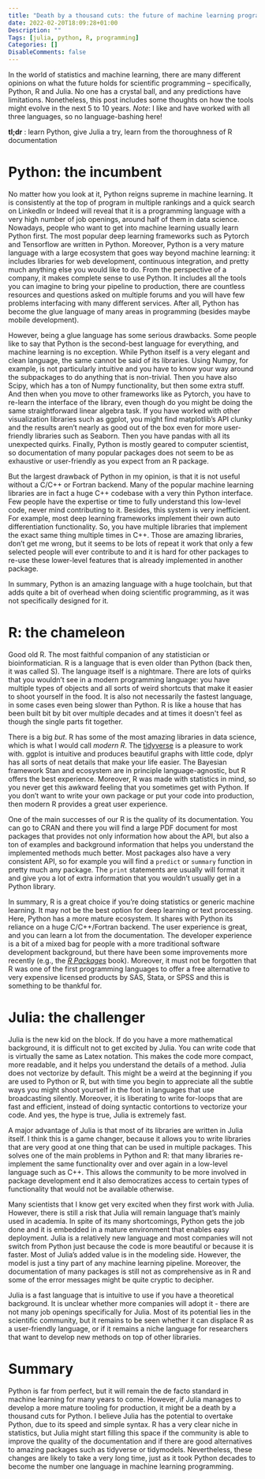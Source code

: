 ```yaml
---
title: "Death by a thousand cuts: the future of machine learning programming"
date: 2022-02-20T18:09:28+01:00
Description: ""
Tags: [julia, python, R, programming]
Categories: []
DisableComments: false
---
```


In the world of statistics and machine learning, there are many different opinions on what the future holds for scientific programming – specifically, Python, R and Julia. No one has a crystal ball, and any predictions have limitations. Nonetheless, this post includes some thoughts on how the tools might evolve in the next 5 to 10 years. *Note*: I like and have worked with all three languages, so no language-bashing here!

**tl;dr** : learn Python, give Julia a try, learn from the thoroughness of R documentation

# Python: the incumbent

No matter how you look at it, Python reigns supreme in machine learning. It is consistently at the top of program in multiple rankings and a quick search on LinkedIn or Indeed will reveal that it is a programming language with a very high number of job openings, around half of them in data science. Nowadays, people who want to get into machine learning usually learn Python first. The most popular deep learning frameworks such as Pytorch and Tensorflow are written in Python. Moreover, Python is a very mature language with a large ecosystem that goes way beyond machine learning: it includes libraries for web development, continuous integration, and pretty much anything else you would like to do. From the perspective of a company, it makes complete sense to use Python. It includes all the tools you can imagine to bring your pipeline to production, there are countless resources and questions asked on multiple forums and you will have few problems interfacing with many different services. After all, Python has become the glue language of many areas in programming (besides maybe mobile development).

However, being a glue language has some serious drawbacks. Some people like to say that Python is the second-best language for everything, and machine learning is no exception. While Python itself is a very elegant and clean language, the same cannot be said of its libraries. Using Numpy, for example, is not particularly intuitive and you have to know your way around the subpackages to do anything that is non-trivial. Then you have also Scipy, which has a ton of Numpy functionality, but then some extra stuff. And then when you move to other frameworks like as Pytorch, you have to re-learn the interface of the library, even though do you might be doing the same straightforward linear algebra task.  If you have worked with other visualization libraries such as ggplot, you might find matplotlib’s API clunky and the results aren’t nearly as good out of the box even for more user-friendly libraries such as Seaborn. Then you have pandas with all its unexpected quirks. Finally, Python is mostly geared to computer scientist, so documentation of many popular packages does not seem to be as exhaustive or user-friendly as you expect from an R package.

But the largest drawback of Python in my opinion, is that it is not useful without a C/C++ or Fortran backend. Many of the popular machine learning libraries are in fact a huge C++ codebase with a very thin Python interface. Few people have the expertise or time to fully understand this low-level code, never mind contributing to it. Besides, this system is very inefficient. For example, most deep learning frameworks implement their own auto differentiation functionality. So, you have multiple libraries that implement the exact same thing multiple times in C++. Those are amazing libraries, don’t get me wrong, but it seems to be lots of repeat it work that only a few selected people will ever contribute to and it is hard for other packages to re-use these lower-level features that is already implemented in another package. 

In summary, Python is an amazing language with a huge toolchain, but that adds quite a bit of overhead when doing scientific programming, as it was not specifically designed for it. 

# R: the chameleon

Good old R. The most faithful companion of any statistician or bioinformatician. R is a language that is even older than Python (back then, it was called S). The language itself is a nightmare. There are lots of quirks that you wouldn’t see in a modern programming language: you have multiple types of objects and all sorts of weird shortcuts that make it easier to shoot yourself in the food. It is also not necessarily the fastest language, in some cases even being slower than Python. R is like a house that has been built bit by bit over multiple decades and at times it doesn't feel as though the single parts fit together.

There is a big *but*. R has some of the most amazing libraries in data science, which is what I would call *modern R*. The [tidyverse](https://www.tidyverse.org/) is a pleasure to work with. ggplot is intuitive and produces beautiful graphs with little code, dplyr has all sorts of neat details that make your life easier. The Bayesian framework Stan and ecosystem are in principle language-agnostic, but R offers the best experience. Moreover, R was made with statistics in mind, so you never get this awkward feeling that you sometimes get with Python. If you don’t want to write your own package or put your code into production, then modern R provides a great user experience. 

One of the main successes of our R is the quality of its documentation. You can go to CRAN and there you will find a large PDF document for most packages that provides not only information how about the API, but also a ton of examples and background information that helps you understand the implemented methods much better. Most packages also have a very consistent API, so for example you will find a `predict` or `summary` function in pretty much any package. The `print` statements are usually will format it and give you a lot of extra information that you wouldn’t usually get in a Python library. 

In summary, R is a great choice if you’re doing statistics or generic machine learning. It may not be the best option for deep learning or text processing. Here, Python has a more mature ecosystem. It shares with Python its reliance on a huge C/C++/Fortran backend. The user experience is great, and you can learn a lot from the documentation. The developer experience is a bit of a mixed bag for people with a more traditional software development background, but there have been some improvements more recently (e.g., the [*R Packages*](https://r-pkgs.org/) book). Moreover, it must not be forgotten that R was one of the first programming languages to offer a free alternative to very expensive licensed products by SAS, Stata, or SPSS and this is something to be thankful for.

# Julia: the challenger

Julia is the new kid on the block. If do you have a more mathematical background, it is difficult not to get excited by Julia. You can write code that is virtually the same as Latex notation. This makes the code more compact, more readable, and it helps you understand the details of a method. Julia does not vectorize by default. This might be a weird at the beginning if you are used to Python or R, but with time you begin to appreciate all the subtle ways you might shoot yourself in the foot in languages that use broadcasting silently. Moreover, it is liberating to write for-loops that are fast and efficient, instead of doing syntactic contortions to vectorize your code. And yes, the hype is true, Julia is extremely fast.

A major advantage of Julia is that most of its libraries are written in Julia itself. I think this is a game changer, because it allows you to write libraries that are very good at one thing that can be used in multiple packages. This solves one of the main problems in Python and R: that many libraries re-implement the same functionality over and over again in a low-level language such as C++. This allows the community to be more involved in package development end it also democratizes access to certain types of functionality that would not be available otherwise. 

Many scientists that I know get very excited when they first work with Julia. However, there is still a risk that Julia will remain language that’s mainly used in academia. In spite of its many shortcomings, Python gets the job done and it is embedded in a mature environment that enables easy deployment. Julia is a relatively new language and most companies will not switch from Python just because the code is more beautiful or because it is faster. Most of Julia’s added value is in the modeling side. However, the model is just a tiny part of any machine learning pipeline. Moreover, the documentation of many packages is still not as comprehensive as in R and some of the error messages might be quite cryptic to decipher. 

Julia is a fast language that is intuitive to use if you have a theoretical background. It is unclear whether more companies will adopt it - there are not many job openings specifically for Julia. Most of its potential lies in the scientific community, but it remains to be seen whether it can displace R as a user-friendly language, or if it remains a niche language for researchers that want to develop new methods on top of other libraries. 

# Summary

Python is far from perfect, but it will remain the de facto standard in machine learning for many years to come. However, if Julia manages to develop a more mature tooling for production, it might be a death by a thousand cuts for Python. I believe Julia has the potential to overtake Python, due to its speed and simple syntax. R has a very clear niche in statistics, but Julia might start filling this space if the community is able to improve the quality of the documentation and if there are good alternatives to amazing packages such as tidyverse or tidymodels. Nevertheless, these changes are likely to take a very long time, just as it took Python decades to become the number one language in machine learning programming. 